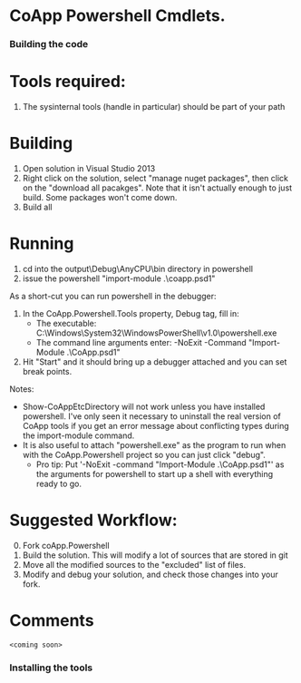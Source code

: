 # CoApp Powershell Cmdlets.

### Building the code

Tools required:
===============

1. The sysinternal tools (handle in particular) should be part of your path

Building
========

1. Open solution in Visual Studio 2013
2. Right click on the solution, select "manage nuget packages", then click on the "download all pacakges". Note that it isn't actually enough to just build. Some packages won't come down.
2. Build all

Running
=======

1. cd into the output\Debug\AnyCPU\bin directory in powershell
2. issue the powershell "import-module .\coapp.psd1"

As a short-cut you can run powershell in the debugger:
1. In the CoApp.Powershell.Tools property, Debug tag, fill in:
	- The executable: C:\Windows\System32\WindowsPowerShell\v1.0\powershell.exe
	- The command line arguments enter: -NoExit -Command "Import-Module .\CoApp.psd1"
2. Hit "Start" and it should bring up a debugger attached and you can set break points.

Notes: 
 - Show-CoAppEtcDirectory will not work unless you have installed powershell. I've only seen it necessary to uninstall the real version of CoApp tools if you get an error message about conflicting types during the import-module command.
 - It is also useful to attach "powershell.exe" as the program to run when with the CoApp.Powershell project so you can just click "debug".
     - Pro tip: Put '-NoExit -command "Import-Module .\CoApp.psd1"' as the arguments for powershell to start up a shell with everything ready to go.

Suggested Workflow:
===================

0. Fork coApp.Powershell
1. Build the solution. This will modify a lot of sources that are stored in git
2. Move all the modified sources to the "excluded" list of files.
3. Modify and debug your solution, and check those changes into your fork.

Comments
========

`<coming soon>`

### Installing the tools 


